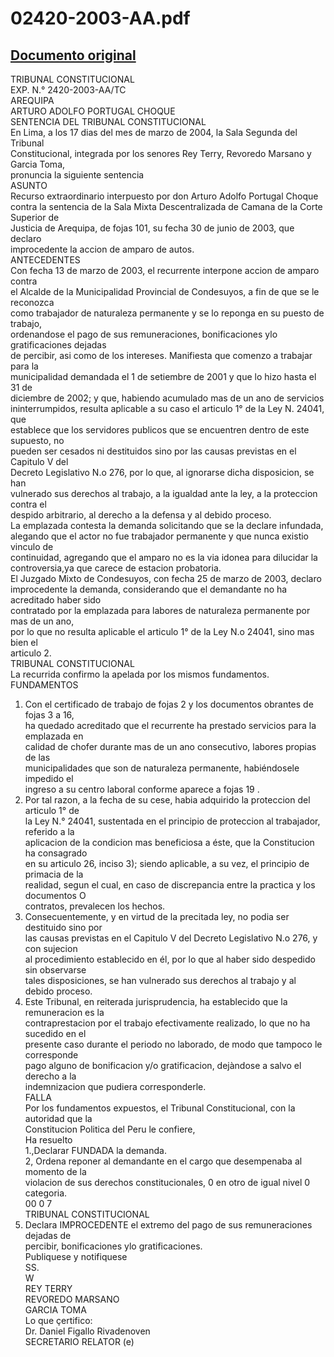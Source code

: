 
02420-2003-AA.pdf
=================
  
[Documento original](https://tc.gob.pe/jurisprudencia/2004/02420-2003-AA.pdf)  
---  
TRIBUNAL CONSTITUCIONAL  
EXP. N.° 2420-2003-AA/TC  
AREQUIPA  
ARTURO ADOLFO PORTUGAL CHOQUE  
SENTENCIA DEL TRIBUNAL CONSTITUCIONAL  
En Lima, a los 17 dias del mes de marzo de 2004, la Sala Segunda del Tribunal  
Constitucional, integrada por los senores Rey Terry, Revoredo Marsano y Garcia Toma,  
pronuncia la siguiente sentencia  
ASUNTO  
Recurso extraordinario interpuesto por don Arturo Adolfo Portugal Choque  
contra la sentencia de la Sala Mixta Descentralizada de Camana de la Corte Superior de  
Justicia de Arequipa, de fojas 101, su fecha 30 de junio de 2003, que declaro  
improcedente la accion de amparo de autos.  
ANTECEDENTES  
Con fecha 13 de marzo de 2003, el recurrente interpone accion de amparo contra  
el Alcalde de la Municipalidad Provincial de Condesuyos, a fin de que se le reconozca  
como trabajador de naturaleza permanente y se lo reponga en su puesto de trabajo,  
ordenandose el pago de sus remuneraciones, bonificaciones ylo gratificaciones dejadas  
de percibir, asi como de los intereses. Manifiesta que comenzo a trabajar para la  
municipalidad demandada el 1 de setiembre de 2001 y que lo hizo hasta el 31 de  
diciembre de 2002; y que, habiendo acumulado mas de un ano de servicios  
ininterrumpidos, resulta aplicable a su caso el articulo 1° de la Ley N. 24041, que  
establece que los servidores publicos que se encuentren dentro de este supuesto, no  
pueden ser cesados ni destituidos sino por las causas previstas en el Capitulo V del  
Decreto Legislativo N.o 276, por lo que, al ignorarse dicha disposicion, se han  
vulnerado sus derechos al trabajo, a la igualdad ante la ley, a la proteccion contra el  
despido arbitrario, al derecho a la defensa y al debido proceso.  
La emplazada contesta la demanda solicitando que se la declare infundada,  
alegando que el actor no fue trabajador permanente y que nunca existio vinculo de  
continuidad, agregando que el amparo no es la via idonea para dilucidar la  
controversia,ya que carece de estacion probatoria.  
El Juzgado Mixto de Condesuyos, con fecha 25 de marzo de 2003, declaro  
improcedente la demanda, considerando que el demandante no ha acreditado haber sido  
contratado por la emplazada para labores de naturaleza permanente por mas de un ano,  
por lo que no resulta aplicable el articulo 1° de la Ley N.o 24041, sino mas bien el  
articulo 2.  
TRIBUNAL CONSTITUCIONAL  
La recurrida confirmo la apelada por los mismos fundamentos.  
FUNDAMENTOS  
1. Con el certificado de trabajo de fojas 2 y los documentos obrantes de fojas 3 a 16,  
ha quedado acreditado que el recurrente ha prestado servicios para la emplazada en  
calidad de chofer durante mas de un ano consecutivo, labores propias de las  
municipalidades que son de naturaleza permanente, habiéndosele impedido el  
ingreso a su centro laboral conforme aparece a fojas 19 .  
2. Por tal razon, a la fecha de su cese, habia adquirido la proteccion del articulo 1° de  
la Ley N.° 24041, sustentada en el principio de proteccion al trabajador, referido a la  
aplicacion de la condicion mas beneficiosa a éste, que la Constitucion ha consagrado  
en su articulo 26, inciso 3); siendo aplicable, a su vez, el principio de primacia de la  
realidad, segun el cual, en caso de discrepancia entre la practica y los documentos O  
contratos, prevalecen los hechos.  
3. Consecuentemente, y en virtud de la precitada ley, no podia ser destituido sino por  
las causas previstas en el Capitulo V del Decreto Legislativo N.o 276, y con sujecion  
al procedimiento establecido en él, por lo que al haber sido despedido sin observarse  
tales disposiciones, se han vulnerado sus derechos al trabajo y al debido proceso.  
4. Este Tribunal, en reiterada jurisprudencia, ha establecido que la remuneracion es la  
contraprestacion por el trabajo efectivamente realizado, lo que no ha sucedido en el  
presente caso durante el periodo no laborado, de modo que tampoco le corresponde  
pago alguno de bonificacion y/o gratificacion, dejàndose a salvo el derecho a la  
indemnizacion que pudiera corresponderle.  
FALLA  
Por los fundamentos expuestos, el Tribunal Constitucional, con la autoridad que la  
Constitucion Politica del Peru le confiere,  
Ha resuelto  
1.,Declarar FUNDADA la demanda.  
2, Ordena reponer al demandante en el cargo que desempenaba al momento de la  
violacion de sus derechos constitucionales, 0 en otro de igual nivel 0 categoria.  
00 0 7  
TRIBUNAL CONSTITUCIONAL  
3. Declara IMPROCEDENTE el extremo del pago de sus remuneraciones dejadas de  
percibir, bonificaciones ylo gratificaciones.  
Publiquese y notifiquese  
SS.  
W  
REY TERRY  
REVOREDO MARSANO  
GARCIA TOMA  
Lo que çertifico:  
Dr. Daniel Figallo Rivadenoven  
SECRETARIO RELATOR (e)